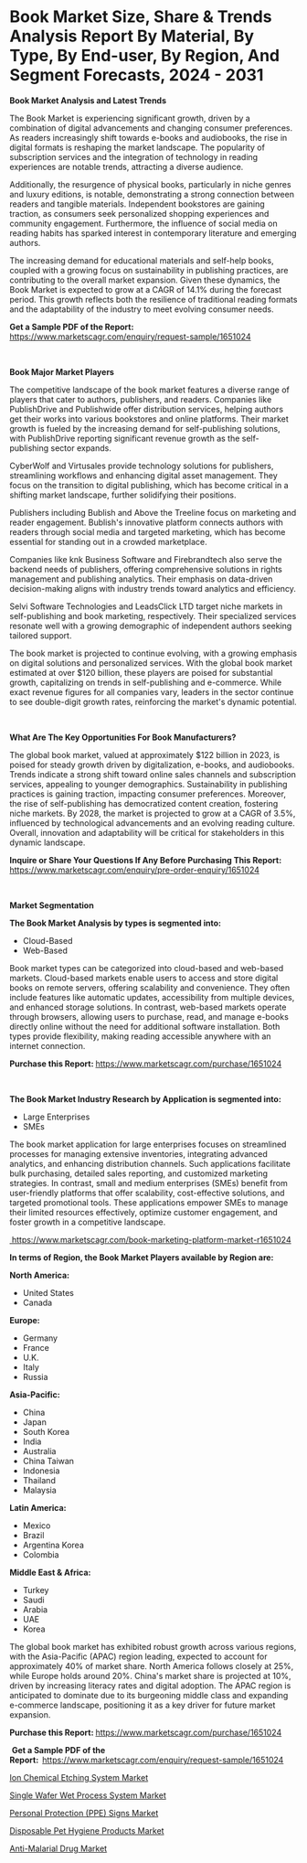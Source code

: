<p><h1>Book Market Size, Share & Trends Analysis Report By Material, By Type, By End-user, By Region, And Segment Forecasts, 2024 - 2031</h1></p><p><strong>Book Market Analysis and Latest Trends</strong></p>
<p><p>The Book Market is experiencing significant growth, driven by a combination of digital advancements and changing consumer preferences. As readers increasingly shift towards e-books and audiobooks, the rise in digital formats is reshaping the market landscape. The popularity of subscription services and the integration of technology in reading experiences are notable trends, attracting a diverse audience.</p><p>Additionally, the resurgence of physical books, particularly in niche genres and luxury editions, is notable, demonstrating a strong connection between readers and tangible materials. Independent bookstores are gaining traction, as consumers seek personalized shopping experiences and community engagement. Furthermore, the influence of social media on reading habits has sparked interest in contemporary literature and emerging authors.</p><p>The increasing demand for educational materials and self-help books, coupled with a growing focus on sustainability in publishing practices, are contributing to the overall market expansion. Given these dynamics, the Book Market is expected to grow at a CAGR of 14.1% during the forecast period. This growth reflects both the resilience of traditional reading formats and the adaptability of the industry to meet evolving consumer needs.</p></p>
<p><strong>Get a Sample PDF of the Report:&nbsp;</strong> <a href="https://www.marketscagr.com/enquiry/request-sample/1651024?utm_campaign=1179&utm_medium=2&utm_source=Github&utm_content=ia&utm_term=12102024&utm_id=book">https://www.marketscagr.com/enquiry/request-sample/1651024</a></p>
<p>&nbsp;</p>
<p><strong>Book Major Market Players</strong></p>
<p><p>The competitive landscape of the book market features a diverse range of players that cater to authors, publishers, and readers. Companies like PublishDrive and Publishwide offer distribution services, helping authors get their works into various bookstores and online platforms. Their market growth is fueled by the increasing demand for self-publishing solutions, with PublishDrive reporting significant revenue growth as the self-publishing sector expands.</p><p>CyberWolf and Virtusales provide technology solutions for publishers, streamlining workflows and enhancing digital asset management. They focus on the transition to digital publishing, which has become critical in a shifting market landscape, further solidifying their positions.</p><p>Publishers including Bublish and Above the Treeline focus on marketing and reader engagement. Bublish's innovative platform connects authors with readers through social media and targeted marketing, which has become essential for standing out in a crowded marketplace.</p><p>Companies like knk Business Software and Firebrandtech also serve the backend needs of publishers, offering comprehensive solutions in rights management and publishing analytics. Their emphasis on data-driven decision-making aligns with industry trends toward analytics and efficiency.</p><p>Selvi Software Technologies and LeadsClick LTD target niche markets in self-publishing and book marketing, respectively. Their specialized services resonate well with a growing demographic of independent authors seeking tailored support.</p><p>The book market is projected to continue evolving, with a growing emphasis on digital solutions and personalized services. With the global book market estimated at over $120 billion, these players are poised for substantial growth, capitalizing on trends in self-publishing and e-commerce. While exact revenue figures for all companies vary, leaders in the sector continue to see double-digit growth rates, reinforcing the market's dynamic potential.</p></p>
<p>&nbsp;</p>
<p><strong>What Are The Key Opportunities For Book Manufacturers?</strong></p>
<p><p>The global book market, valued at approximately $122 billion in 2023, is poised for steady growth driven by digitalization, e-books, and audiobooks. Trends indicate a strong shift toward online sales channels and subscription services, appealing to younger demographics. Sustainability in publishing practices is gaining traction, impacting consumer preferences. Moreover, the rise of self-publishing has democratized content creation, fostering niche markets. By 2028, the market is projected to grow at a CAGR of 3.5%, influenced by technological advancements and an evolving reading culture. Overall, innovation and adaptability will be critical for stakeholders in this dynamic landscape.</p></p>
<p><strong>Inquire or Share Your Questions If Any Before Purchasing This Report:</strong> <a href="https://www.marketscagr.com/enquiry/pre-order-enquiry/1651024?utm_campaign=1179&utm_medium=2&utm_source=Github&utm_content=ia&utm_term=12102024&utm_id=book">https://www.marketscagr.com/enquiry/pre-order-enquiry/1651024</a></p>
<p>&nbsp;</p>
<p><strong>Market Segmentation</strong></p>
<p><strong>The Book Market Analysis by types is segmented into:</strong></p>
<p><ul><li>Cloud-Based</li><li>Web-Based</li></ul></p>
<p><p>Book market types can be categorized into cloud-based and web-based markets. Cloud-based markets enable users to access and store digital books on remote servers, offering scalability and convenience. They often include features like automatic updates, accessibility from multiple devices, and enhanced storage solutions. In contrast, web-based markets operate through browsers, allowing users to purchase, read, and manage e-books directly online without the need for additional software installation. Both types provide flexibility, making reading accessible anywhere with an internet connection.</p></p>
<p><strong>Purchase this Report:&nbsp;</strong><a href="https://www.marketscagr.com/purchase/1651024?utm_campaign=1179&utm_medium=2&utm_source=Github&utm_content=ia&utm_term=12102024&utm_id=book">https://www.marketscagr.com/purchase/1651024</a></p>
<p>&nbsp;</p>
<p><strong>The Book Market Industry Research by Application is segmented into:</strong></p>
<p><ul><li>Large Enterprises</li><li>SMEs</li></ul></p>
<p><p>The book market application for large enterprises focuses on streamlined processes for managing extensive inventories, integrating advanced analytics, and enhancing distribution channels. Such applications facilitate bulk purchasing, detailed sales reporting, and customized marketing strategies. In contrast, small and medium enterprises (SMEs) benefit from user-friendly platforms that offer scalability, cost-effective solutions, and targeted promotional tools. These applications empower SMEs to manage their limited resources effectively, optimize customer engagement, and foster growth in a competitive landscape.</p></p>
<p><a href="https://www.marketscagr.com/book-marketing-platform-market-r1651024?utm_campaign=1179&utm_medium=2&utm_source=Github&utm_content=ia&utm_term=12102024&utm_id=book">&nbsp;https://www.marketscagr.com/book-marketing-platform-market-r1651024</a></p>
<p><strong>In terms of Region, the Book Market Players available by Region are:</strong></p>
<p>
    <p> <strong> North America: </strong>
        <ul>
            <li>United States</li>
            <li>Canada</li>
        </ul>
        </p> 
    <p> <strong> Europe: </strong>
        <ul>
            <li>Germany</li>
            <li>France</li>
            <li>U.K.</li>
            <li>Italy</li>
            <li>Russia</li>
        </ul>
        </p> 
    <p> <strong> Asia-Pacific: </strong>
        <ul>
            <li>China</li>
            <li>Japan</li>
            <li>South Korea</li>
            <li>India</li>
            <li>Australia</li>
            <li>China Taiwan</li>
            <li>Indonesia</li>
            <li>Thailand</li>
            <li>Malaysia</li>
        </ul>
        </p> 
    <p> <strong> Latin America: </strong>
        <ul>
            <li>Mexico</li>
            <li>Brazil</li>
            <li>Argentina Korea</li>
            <li>Colombia</li>
        </ul>
        </p> 
    <p> <strong> Middle East & Africa: </strong>
        <ul>
            <li>Turkey</li>
            <li>Saudi</li>
            <li>Arabia</li>
            <li>UAE</li>
            <li>Korea</li>
        </ul>
    </p>
    </p>
<p><p>The global book market has exhibited robust growth across various regions, with the Asia-Pacific (APAC) region leading, expected to account for approximately 40% of market share. North America follows closely at 25%, while Europe holds around 20%. China's market share is projected at 10%, driven by increasing literacy rates and digital adoption. The APAC region is anticipated to dominate due to its burgeoning middle class and expanding e-commerce landscape, positioning it as a key driver for future market expansion.</p></p>
<p><strong>Purchase this Report: </strong><a href="https://www.marketscagr.com/purchase/1651024?utm_campaign=1179&utm_medium=2&utm_source=Github&utm_content=ia&utm_term=12102024&utm_id=book">https://www.marketscagr.com/purchase/1651024</a></p>
<p>&nbsp;<strong>Get a Sample PDF of the Report:&nbsp;&nbsp;</strong><a href="https://www.marketscagr.com/enquiry/request-sample/1651024?utm_campaign=1179&utm_medium=2&utm_source=Github&utm_content=ia&utm_term=12102024&utm_id=book">https://www.marketscagr.com/enquiry/request-sample/1651024</a></p>
<p><strong></strong></p>
<p><p><a href="https://www.linkedin.com/pulse/ion-chemical-etching-system-market-investigation-industry-evolution-rflje?utm_campaign=1179&utm_medium=2&utm_source=Github&utm_content=ia&utm_term=12102024&utm_id=book">Ion Chemical Etching System Market</a></p><p><a href="https://www.linkedin.com/pulse/future-ready-strategic-insights-global-single-wafer-wet-process-a0cie?utm_campaign=1179&utm_medium=2&utm_source=Github&utm_content=ia&utm_term=12102024&utm_id=book">Single Wafer Wet Process System Market</a></p><p><a href="https://github.com/fratgqppizur/Market-Research-Report-List-1/blob/main/personal-protection-ppe-signs-market.md?utm_campaign=1179&utm_medium=2&utm_source=Github&utm_content=ia&utm_term=12102024&utm_id=book">Personal Protection (PPE) Signs Market</a></p><p><a href="https://www.linkedin.com/pulse/emerging-technologies-reshaping-disposable-pet-hygiene-uo6me?utm_campaign=1179&utm_medium=2&utm_source=Github&utm_content=ia&utm_term=12102024&utm_id=book">Disposable Pet Hygiene Products Market</a></p><p><a href="https://github.com/GroverBarry/Market-Research-Report-List-7/blob/main/anti-malarial-drug-market.md?utm_campaign=1179&utm_medium=2&utm_source=Github&utm_content=ia&utm_term=12102024&utm_id=book">Anti-Malarial Drug Market</a></p></p>